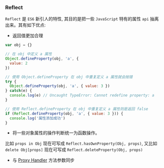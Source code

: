 ### Reflect

`Reflect` 是 `ES6` 新引人的特性, 其目的是把一些 `JavaScript` 特有的属性 `api` 抽离出来。其有如下优点:

* 返回值更加合理

```js
var obj = {}

// 在 obj 中定义 a 属性
Object.defineProperty(obj, 'a', {
  value: 2
})

// 使用 Object.defineProperty 在 obj 中重复定义 a 属性就会抛错
try {
  Object.defineProperty(obj, 'a', { value: 3 })
} catch(e) {
  console.log(e) // Uncaught TypeError: Cannot redefine property: a
}

// 使用 Reflect.defineProperty 在 obj 中重复定义 a 属性则是返回 false
if (Reflect.defineProperty(obj, 'a', { value: 3 })) {
  console.log('属性添加成功')
}
```

* 将一些对象属性的操作判断统一为函数操作。

比如 `props in Obj` 现在可写成 `Reflect.hasOwnProperty(Obj, props)`, 又比如 `delete Obj[props]` 现在可写成 `Reflect.deleteProperty(Obj, props)`

* 与 [Proxy Handler](https://developer.mozilla.org/en-US/docs/Web/JavaScript/Reference/Global_Objects/Proxy/handler#Methods) 方法参数同步